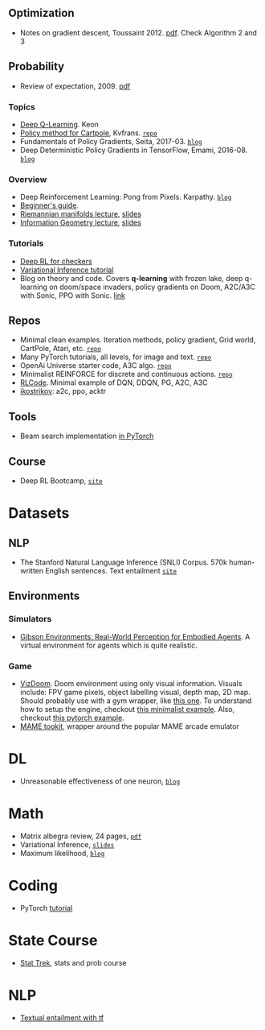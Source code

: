 

## Optimization
- Notes on gradient descent, Toussaint 2012. [pdf](http://ipvs.informatik.uni-stuttgart.de/mlr/marc/notes/gradientDescent.pdf). Check Algorithm 2 and 3

## Probability
- Review of expectation, 2009. [pdf](http://math.arizona.edu/~jwatkins/g-expectation.pdf)

### Topics
- [Deep Q-Learning](https://keon.io/deep-q-learning/). Keon
- [Policy method for Cartpole](http://kvfrans.com/simple-algoritms-for-solving-cartpole/), Kvfrans. [`repo`](https://github.com/kvfrans/openai-cartpole/blob/master/cartpole-policygradient.py)
- Fundamentals of Policy Gradients, Seita, 2017-03. [`blog`](https://danieltakeshi.github.io/2017/03/28/going-deeper-into-reinforcement-learning-fundamentals-of-policy-gradients/)
- Deep Deterministic Policy Gradients in TensorFlow, Emami, 2016-08. [`blog`](http://pemami4911.github.io/blog/2016/08/21/ddpg-rl.html#References)

### Overview
- Deep Reinforcement Learning: Pong from Pixels. Karpathy. [`blog`](http://karpathy.github.io/2016/05/31/rl/)
- [Beginner's guide](https://www.analyticsvidhya.com/blog/2017/01/introduction-to-reinforcement-learning-implementation/).
- [Riemannian manifolds lecture](https://www.youtube.com/watch?v=MtZV82LCNHc), [slides](https://www.robots.ox.ac.uk/~vgg/rg/slides/Oxford-Mar-2014.pdf)
- [Information Geometry lecture](https://www.youtube.com/watch?v=zmUMBLEHhZg), [slides](http://videolectures.net/mlss05us_dasgupta_ig/)

### Tutorials
- [Deep RL for checkers](https://chrislarson1.github.io/blog/2016/05/30/cnn-checkers/)
- [Variational Inference tutorial](https://github.com/philschulz/VITutorial.git)
- Blog on theory and code. Covers **q-learning** with frozen lake, deep q-learning on doom/space invaders, policy gradients on Doom, A2C/A3C with Sonic, PPO with Sonic. [link](https://simoninithomas.github.io/Deep_reinforcement_learning_Course/)

## Repos
- Minimal clean examples. Iteration methods, policy gradient, Grid world, CartPole, Atari, etc. [`repo`](https://github.com/rlcode/reinforcement-learning)
- Many PyTorch tutorials, all levels, for image and text. [`repo`](https://github.com/yunjey/pytorch-tutorial)
- OpenAi Universe starter code, A3C algo. [`repo`](https://github.com/openai/universe-starter-agent)
- Minimalist REINFORCE for discrete and continuous actions. [`repo`](https://github.com/JamesChuanggg/pytorch-REINFORCE)
- [RLCode](https://github.com/rlcode/reinforcement-learning). Minimal example of DQN, DDQN, PG, A2C, A3C
- [ikostrikov](https://github.com/ikostrikov/pytorch-a2c-ppo-acktr): a2c, ppo, acktr

## Tools
- Beam search implementation [in PyTorch](https://github.com/eladhoffer/seq2seq.pytorch/blob/master/seq2seq/tools/beam_search.py)

## Course
- Deep RL Bootcamp, [`site`](https://sites.google.com/view/deep-rl-bootcamp/lectures)

# Datasets
## NLP
- The Stanford Natural Language Inference (SNLI) Corpus. 570k human-written English sentences. Text entailment [`site`](https://nlp.stanford.edu/projects/snli/)
## Environments
### Simulators
- [Gibson Environments: Real-World Perception for Embodied Agents](https://github.com/StanfordVL/GibsonEnv). A virtual environment for agents which is quite realistic.

### Game
- [VizDoom](https://github.com/mwydmuch/ViZDoom). Doom environment using only visual information. Visuals include: FPV game pixels, object labelling visual, depth map, 2D map. Should probably use with a gym wrapper, like [this one](https://github.com/nsavinov/gym-vizdoom). To understand how to setup the engine, checkout [this minimalist example](https://github.com/mwydmuch/ViZDoom/blob/master/examples/python/basic.py). Also, checkout [this pytorch example](https://github.com/mwydmuch/ViZDoom/blob/master/examples/python/learning_pytorch.py).
- [MAME tookit](https://github.com/M-J-Murray/MAMEToolkit), wrapper around the popular MAME arcade emulator

# DL
- Unreasonable effectiveness of one neuron, [`blog`](https://rakeshchada.github.io/Sentiment-Neuron.html)

# Math
- Matrix albegra review, 24 pages, [`pdf`](http://faculty.uml.edu/adoerr/92.321/pdf/week6.pdf)
- Variational Inference, [`slides`](http://shakirm.com/papers/VITutorial.pdf)
- Maximum likelihood, [`blog`](http://suriyadeepan.github.io/2017-01-22-mle-linear-regression/)

# Coding
- PyTorch [tutorial](https://medium.com/towards-data-science/pytorch-tutorial-distilled-95ce8781a89c)

# State Course
- [Stat Trek](http://stattrek.com/), stats and prob course

# NLP
- [Textual entailment with tf](https://www.oreilly.com/learning/textual-entailment-with-tensorflow)

